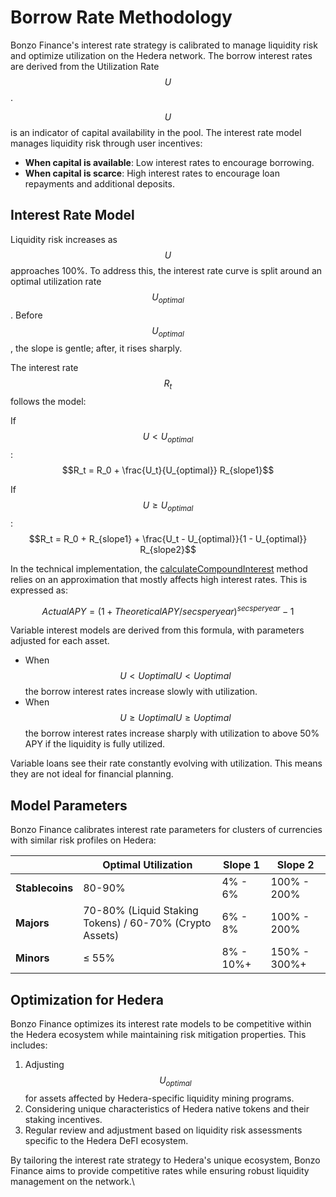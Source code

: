 # Borrow Rate Methodology

Bonzo Finance's interest rate strategy is calibrated to manage liquidity risk and optimize utilization on the Hedera network. The borrow interest rates are derived from the Utilization Rate $$U$$.

$$U$$ is an indicator of capital availability in the pool. The interest rate model manages liquidity risk through user incentives:

* **When capital is available**: Low interest rates to encourage borrowing.
* **When capital is scarce**: High interest rates to encourage loan repayments and additional deposits.

## **Interest Rate Model**

Liquidity risk increases as $$U$$ approaches 100%. To address this, the interest rate curve is split around an optimal utilization rate $$U_{optimal}$$. Before $$U_{optimal}$$, the slope is gentle; after, it rises sharply.

The interest rate $$R_t$$ follows the model:

If $$U < U_{optimal}$$ : $$R_t = R_0 + \frac{U_t}{U_{optimal}} R_{slope1}$$

If $$U \geq U_{optimal}$$ : $$R_t = R_0 + R_{slope1} + \frac{U_t - U_{optimal}}{1 - U_{optimal}} R_{slope2}$$

In the technical implementation, the [calculateCompoundInterest](https://github.com/Bonzo-Labs/bonzo-finance-contracts/blob/660ee467156ad3078e0d61e07e347a920eb1d621/contracts/protocol/libraries/math/MathUtils.sol#L45) method relies on an approximation that mostly affects high interest rates. This is expressed as:&#x20;

$$
ActualAPY = (1 + TheoreticalAPY/secsperyear)^{secsperyear} - 1
$$

Variable interest models are derived from this formula, with parameters adjusted for each asset.

* When $$U<UoptimalU<Uoptimal$$​ the borrow interest rates increase slowly with utilization.
* When $$U≥UoptimalU≥Uoptimal​$$ the borrow interest rates increase sharply with utilization to above 50% APY if the liquidity is fully utilized.

Variable loans see their rate constantly evolving with utilization. This means they are not ideal for financial planning.

## **Model Parameters**

Bonzo Finance calibrates interest rate parameters for clusters of currencies with similar risk profiles on Hedera:

|                 | Optimal Utilization                                     | Slope 1   | Slope 2      |
| --------------- | ------------------------------------------------------- | --------- | ------------ |
| **Stablecoins** | 80-90%                                                  | 4% - 6%   | 100% - 200%  |
| **Majors**      | 70-80% (Liquid Staking Tokens) / 60-70% (Crypto Assets) | 6% - 8%   | 100% - 200%  |
| **Minors**      | ≤ 55%                                                   | 8% - 10%+ | 150% - 300%+ |

## **Optimization for Hedera**

Bonzo Finance optimizes its interest rate models to be competitive within the Hedera ecosystem while maintaining risk mitigation properties. This includes:

1. Adjusting $$U_{optimal}$$ for assets affected by Hedera-specific liquidity mining programs.
2. Considering unique characteristics of Hedera native tokens and their staking incentives.
3. Regular review and adjustment based on liquidity risk assessments specific to the Hedera DeFI ecosystem.

By tailoring the interest rate strategy to Hedera's unique ecosystem, Bonzo Finance aims to provide competitive rates while ensuring robust liquidity management on the network.\
